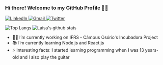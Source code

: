 ### Hi there! Welcome to my GitHub Profile :rainbow_flag:

<a href="https://www.linkedin.com/in/laisa-costa-748a5a170/">
<img alt="LinkedIn" src="https://img.shields.io/badge/-LinkedIn-282A36?style=for-the-badge&logo=Linkedin&logoColor=white)" />
</a>
<a href="mailto: laisadnevescosta@gmail.com">
<img alt="Gmail" src="https://img.shields.io/badge/-Email-282A36?style=for-the-badge&logo=Gmail&logoColor=white)" />
</a>
<a href="https://twitter.com/LnLaisa">
<img alt="Twitter" src="https://img.shields.io/badge/-Twitter-282A36?style=for-the-badge&logo=Twitter&logoColor=white)" />
</a>

![Top Langs](https://github-readme-stats.vercel.app/api/top-langs/?username=Azzyew&theme=radical&layout=compact)
![Laisa's github stats](https://github-readme-stats.vercel.app/api?username=Azzyew&show_icons=true&theme=radical&count_private=true&include_all_commits=true)


- :woman_technologist: I’m currently working on IFRS - Câmpus Osório's Incubadora Project
- :books: I’m currently learning Node.js and React.js
- ⚡ Interesting facts: I started learning programming when I was 13 years-old and I also play the guitar
